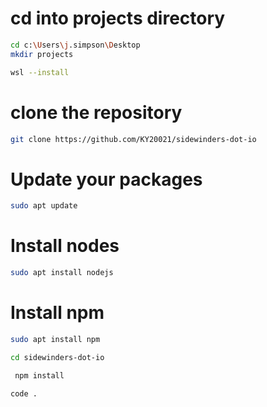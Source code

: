 # cd into projects directory

```bash
cd c:\Users\j.simpson\Desktop
mkdir projects

wsl --install
```

# clone the repository

```bash
git clone https://github.com/KY20021/sidewinders-dot-io
```

# Update your packages

```bash
sudo apt update
```

# Install nodes

```bash
sudo apt install nodejs
```

# Install npm

```bash
sudo apt install npm
```

```bash
cd sidewinders-dot-io
```

```bash
 npm install
```

```bash
code .
```
